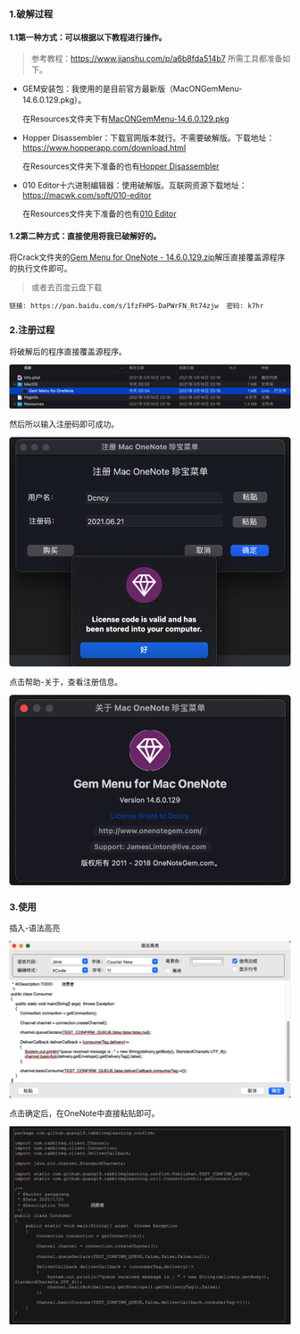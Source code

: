 
### 1.破解过程

#### 1.1第一种方式：可以根据以下教程进行操作。

> 参考教程：https://www.jianshu.com/p/a6b8fda514b7
> 所需工具都准备如下。

- GEM安装包：我使用的是目前官方最新版（MacONGemMenu-14.6.0.129.pkg）。

  在Resources文件夹下有[MacONGemMenu-14.6.0.129.pkg](https://github.com/dcncy/GemMenu-For-Mac-Crack/tree/main/Crack)

- Hopper Disassembler：下载官网版本就行。不需要破解版。下载地址：https://www.hopperapp.com/download.html

  在Resources文件夹下准备的也有[Hopper Disassembler](https://github.com/dcncy/GemMenu-For-Mac-Crack/tree/main/Resources)

- 010 Editor十六进制编辑器：使用破解版。互联网资源下载地址：https://macwk.com/soft/010-editor

  在Resources文件夹下准备的也有[010 Editor](https://github.com/dcncy/GemMenu-For-Mac-Crack/tree/main/Resources)

#### 1.2第二种方式：直接使用将我已破解好的。

将Crack文件夹的[Gem Menu for OneNote - 14.6.0.129.zip](https://github.com/dcncy/GemMenu-For-Mac-Crack/tree/main/Crack)解压直接覆盖源程序的执行文件即可。

> 或者去百度云盘下载

```basic
链接: https://pan.baidu.com/s/1fzFHPS-DaPWrFN_Rt74zjw  密码: k7hr
```

### 2.注册过程

将破解后的程序直接覆盖源程序。

![1-1](https://github.com/dcncy/GemMenu-For-Mac-Crack/blob/main/Imgs/1-1.png)

然后所以输入注册码即可成功。

![1-2](https://github.com/dcncy/GemMenu-For-Mac-Crack/blob/main/Imgs/1-2.png)

点击帮助-关于，查看注册信息。

![1-3](https://github.com/dcncy/GemMenu-For-Mac-Crack/blob/main/Imgs/1-3.png)

### 3.使用

插入-语法高亮

![2-1](https://github.com/dcncy/GemMenu-For-Mac-Crack/blob/main/Imgs/2-1.png)

点击确定后，在OneNote中直接粘贴即可。

![2-2](https://github.com/dcncy/GemMenu-For-Mac-Crack/blob/main/Imgs/2-2.png)
